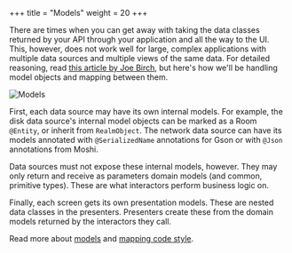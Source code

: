 +++
title = "Models"
weight = 20
+++

There are times when you can get away with taking the data classes returned by your API through your application and all the way to the UI. This, however, does not work well for large, complex applications with multiple data sources and multiple views of the same data. For detailed reasoning, read [this article by Joe Birch](https://overflow.buffer.com/2017/12/21/even-map-though-data-model-mapping-android-apps/), but here's how we'll be handling model objects and mapping between them.

![Models](/images/arch_models.png)

First, each data source may have its own internal models. For example, the disk data source's internal model objects can be marked as a Room `@Entity`, or inherit from `RealmObject`. The network data source can have its models annotated with `@SerializedName` annotations for Gson or with `@Json` annotations from Moshi.

Data sources must not expose these internal models, however. They may only return and receive as parameters domain models (and common, primitive types). These are what interactors perform business logic on.

Finally, each screen gets its own presentation models. These are nested data classes in the presenters. Presenters create these from the domain models returned by the interactors they call.

Read more about [models](/theory/models/) and [mapping code style](/usage/mapping/).
